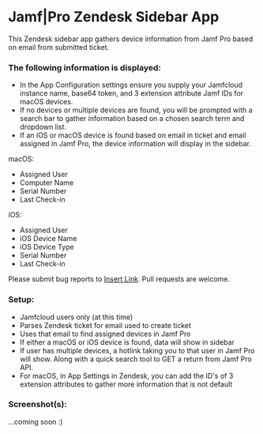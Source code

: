 # Jamf|Pro Zendesk Sidebar App

This Zendesk sidebar app gathers device information from Jamf Pro based on email from submitted ticket.

### The following information is displayed:

* In the App Configuration settings ensure you supply your Jamfcloud instance name, base64 token, and 3 extension attribute Jamf IDs for macOS devices.
* If no devices or multiple devices are found, you will be prompted with a search bar to gather information based on a chosen search term and dropdown list.
* If an iOS or macOS device is found based on email in ticket and email assigned in Jamf Pro, the device information will display in the sidebar.

macOS:
- Assigned User
- Computer Name
- Serial Number
- Last Check-in

iOS:
- Assigned User
- iOS Device Name
- iOS Device Type
- Serial Number
- Last Check-in

Please submit bug reports to [Insert Link](). Pull requests are welcome.

### Setup:

- Jamfcloud users only (at this time)
- Parses Zendesk ticket for email used to create ticket
- Uses that email to find assigned devices in Jamf Pro
- If either a macOS or iOS device is found, data will show in sidebar
- If user has multiple devices, a hotlink taking you to that user in Jamf Pro will show. Along with a quick search tool to GET a return from Jamf Pro API.
- For macOS, in App Settings in Zendesk, you can add the ID's of 3 extension attributes to gather more information that is not default

### Screenshot(s):
...coming soon :)
